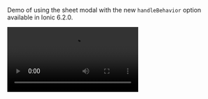 Demo of using the sheet modal with the new `handleBehavior` option available in Ionic 6.2.0.

<video src="https://user-images.githubusercontent.com/13732623/180278541-55b21bfa-bb77-4b98-934d-808e6d22dc85.mp4"></video>
